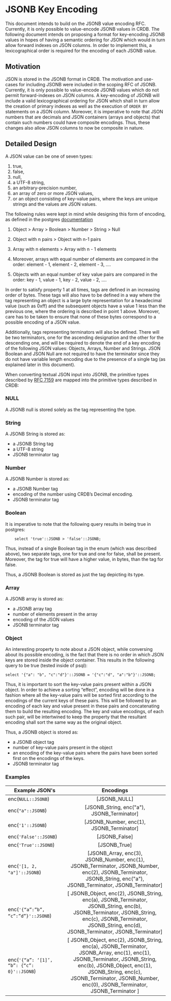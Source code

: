 JSONB Key Encoding 
===========================================

This document intends to build on the JSONB value encoding RFC. Currently, it is only possible to value-encode JSONB values in CRDB. The following document intends on proposing a format for key-encoding JSONB values in hopes of having a semantic ordering for JSON which would in turn allow forward indexes on JSON columns. In order to implement this, a lexicographical order is required for the encoding of each JSONB value. 

Motivation
------------------------
JSON is stored in the JSONB format in CRDB. The motivation and use-cases for including JSONB were included in the scoping RFC of JSONB. Currently, it is only possible to value-encode JSONB values which do not permit forward-indexes on JSON columns. A key-encoding of JSONB will include a valid lexicographical ordering for JSON which shall in turn allow the creation of primary indexes as well as the execution of `ORDER BY` statements on a JSON column. Moreover, it is imperative to note that JSON numbers that are decimals and JSON containers (arrays and objects) that contain such numbers could have composite encodings. Thus, these changes also allow JSON columns to now be composite in nature.

Detailed Design
------------------------
A JSON value can be one of seven types:

1. true,
2. false,
3. null,
4. a UTF-8 string,
5. an arbitrary-precision number,
6. an array of zero or more JSON values,
7. or an object consisting of key-value pairs, where the keys are unique strings and the values are JSON values.


The following rules were kept in mind while designing this form of encoding, as defined in the postgres [documentation](https://www.postgresql.org/docs/current/datatype-json.html#:~:text=jsonb%20also%20supports%20btree%20and%20hash%20indexes.%20These%20are%20usually%20useful%20only%20if%20it%27s%20important%20to%20check%20equality%20of%20complete%20JSON%20documents.%20The%20btree%20ordering%20for%20jsonb%20datums%20is%20seldom%20of%20great%20interest%2C%20but%20for%20completeness%20it%20is%3A)

1. Object > Array > Boolean > Number > String > Null

2. Object with n pairs > Object with n-1 pairs

3. Array with n elements > Array with n - 1 elements

4. Moreover, arrays with equal number of elements are compared in the order:
element - 1, element - 2, element - 3, ….

5. Objects with an equal number of key value pairs are compared in the order:
key - 1, value - 1, key - 2, value - 2, ….

In order to satisfy property 1 at all times, tags are defined in an increasing order of bytes. These tags will also have to be defined in a way where the tag representing an object is a large byte representation for a hexadecimal value (such as 0xff) and the subsequent objects have a value 1 less than the previous one, where the ordering is described in point 1 above. Moreover, care has to be taken to ensure that none of these bytes correspond to a possible encoding of a JSON value.

Additionally, tags representing terminators will also be defined. There will be two terminators, one for the ascending designation and the other for the descending one, and will be required to denote the end of a key encoding of the following JSON values: Objects, Arrays, Number and Strings. JSON Boolean and JSON Null are not required to have the terminator since they do not have variable length encoding due to the presence of a single tag (as explained later in this document).

When converting textual JSON input into JSONB, the primitive types described by [RFC 7159](https://www.rfc-editor.org/rfc/pdfrfc/rfc7159.txt.pdf) are mapped into the primitive types described in CRDB:

### NULL
A JSONB null is stored solely as the tag representing the type.

### String
A JSONB String is stored as:

* a JSONB String tag 
* a UTF-8 string 
* JSONB terminator tag

### Number
A JSONB Number is stored as:

* a JSONB Number tag 
* encoding of the number using CRDB’s Decimal encoding. 
* JSONB terminator tag

### Boolean
It is imperative to note that the following query results in being true in postgres:

		select 'true'::JSONB > 'false'::JSONB;

Thus, instead of a single Boolean tag in the enum (which was described above), two separate tags, one for true and one for false, shall be present. Moreover, the tag for true will have a higher value, in bytes, than the tag for false.

Thus, a JSONB Boolean is stored as just the tag depicting its type.

### Array
A JSONB array is stored as:

* a JSONB array tag 
* number of elements present in the array 
* encoding of the JSON values 
* JSONB terminator tag

### Object
An interesting property to note about a JSON object, while conversing about its possible encoding, is the fact that there is no order in which JSON keys are stored inside the object container. This results in the following query to be true (tested inside of psql):

	select '{"a": "b", "c":"d"}'::JSONB = '{"c":"d", "a":"b"}'::JSONB;

Thus, it is important to sort the key-value pairs present within a JSON object. In order to achieve a sorting “effect”, encoding will be done in a fashion where all the key-value pairs will be sorted first according to the encodings of the current keys of these pairs. This will be followed by an encoding of each key and value present in these pairs and concatenating them to build the resulting encoding. The key and value encodings, of each such pair, will be intertwined to keep the property that the resultant encoding shall sort the same way as the original object.

Thus, a JSONB object is stored as:
* a JSONB object tag 
* number of key-value pairs present in the object 
* an encoding of the key-value pairs where the pairs have been sorted first on the encodings of the keys. 
* JSONB terminator tag

### Examples
| Example JSON's                          |                                                                             Encodings                                                                             |
|-----------------------------------------|:-----------------------------------------------------------------------------------------------------------------------------------------------------------------:|
| enc(`NULL::JSONB`)                      |                                                                           [JSONB_NULL]                                                                            
| enc(`"a"::JSONB`)                       |                                                             [JSONB_String, enc("a"), JSONB_Terminator]                                                             |
| enc(`'1'::JSONB`)                       |                                                             [JSONB_Number, enc(1), JSONB_Terminator]                                                              |
| enc(`'False'::JSONB`)                   |                                                                           [JSONB_False]                                                                           |
| enc(`'True'::JSONB`)                    |                                                                           [JSONB_True]                                                                            |
| enc(`'[1, 2, "a"]'::JSONB`)             | [JSONB_Array, enc(3), JSONB_Number, enc(1), JSONB_Terminator, JSONB_Number, enc(2), JSONB_Terminator, JSONB_String, enc("a"), JSONB_Terminator, JSONB_Terminator] |
| enc(`'{“a”:”b”, “c”:”d”}'::JSONB`)        |                                                                           [ JSONB_Object, enc(2), JSONB_String, enc(a), JSONB_Terminator, JSONB_String, enc(b), JSONB_Terminator, JSONB_String, enc(c), JSONB_Terminator, JSONB_String, enc(d), JSONB_Terminator, JSONB_Terminator]                                                                           |
| enc(`'{“a”: ‘[1]’, “b”: {“c”: 0}'::JSONB`) |                                                                         [ JSONB_Object, enc(2), JSONB_String, enc(a), JSONB_Terminator, JSONB_Array, enc(1), enc(1), JSONB_Terminator, JSONB_String, enc(b), JSONB_Object, enc(1), JSONB_String, enc(c), JSONB_Terminator, JSONB_Number, enc(0), JSONB_Terminator, JSONB_Terminator ]                                                                         |
